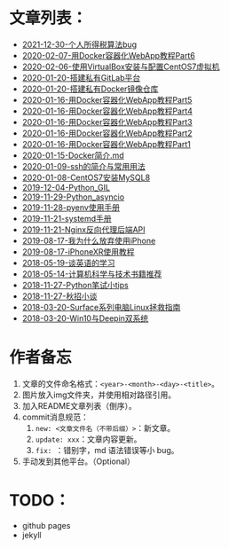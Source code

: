 # 文章列表：
- [2021-12-30-个人所得税算法bug](2021-12-30-个人所得税算法bug.md)
- [2020-02-07-用Docker容器化WebApp教程Part6](2020-02-07-用Docker容器化WebApp教程Part6.md)
- [2020-02-06-使用VirtualBox安装与配置CentOS7虚拟机](./2020-02-06-使用VirtualBox安装与配置CentOS7虚拟机.md)
- [2020-01-20-搭建私有GitLab平台](./2020-01-20-搭建私有GitLab平台.md)
- [2020-01-20-搭建私有Docker镜像仓库](./2020-01-20-搭建私有Docker镜像仓库.md)
- [2020-01-16-用Docker容器化WebApp教程Part5](./2020-01-16-用Docker容器化WebApp教程Part5.md)
- [2020-01-16-用Docker容器化WebApp教程Part4](./2020-01-16-用Docker容器化WebApp教程Part4.md)
- [2020-01-16-用Docker容器化WebApp教程Part3](./2020-01-16-用Docker容器化WebApp教程Part3.md)
- [2020-01-16-用Docker容器化WebApp教程Part2](./2020-01-16-用Docker容器化WebApp教程Part2.md)
- [2020-01-16-用Docker容器化WebApp教程Part1](./2020-01-16-用Docker容器化WebApp教程Part1.md)
- [2020-01-15-Docker简介.md](./2020-01-15-Docker简介.md)
- [2020-01-09-ssh的简介与常用用法](./2020-01-09-ssh的简介与常用用法.md)
- [2020-01-08-CentOS7安装MySQL8](./2020-01-08-CentOS7安装MySQL8.md)
- [2019-12-04-Python_GIL](./2019-12-04-Python_GIL.md)
- [2019-11-29-Python_asyncio](./2019-11-29-Python_asyncio.md)
- [2019-11-28-pyenv使用手册](./2019-11-28-pyenv使用手册.md)
- [2019-11-21-systemd手册](./2019-11-21-systemd手册.md)
- [2019-11-21-Nginx反向代理后端API](./2019-11-21-nginx反向代理后端API.md)
- [2019-08-17-我为什么放弃使用iPhone](./2019-08-17-我为什么放弃使用iPhone.md)
- [2019-08-17-iPhoneXR使用教程](./2019-08-17-iPhoneXR使用教程.md)
- [2018-05-19-谈英语的学习](./2018-05-19-谈英语的学习.md)
- [2018-05-14-计算机科学与技术书籍推荐](./2018-05-14-计算机科学与技术书籍推荐.md)
- [2018-11-27-Python笔试小tips](./2018-11-27-Python笔试小tips.md)
- [2018-11-27-秋招小谈](./2018-11-27-秋招小谈.md)
- [2018-03-20-Surface系列电脑Linux拯救指南](./2018-03-20-Surface系列电脑Linux拯救指南.md)
- [2018-03-20-Win10与Deepin双系统](./2018-03-20-Win10与Deepin双系统.md)

# 作者备忘
1. 文章的文件命名格式：`<year>-<month>-<day>-<title>`。
2. 图片放入img文件夹，并使用相对路径引用。
3. 加入README文章列表（倒序）。
4. commit消息规范：
   1. `new: <文章文件名（不带后缀）>`：新文章。
   2. `update: xxx`：文章内容更新。
   3. `fix: `：错别字，md 语法错误等小 bug。
5. 手动发到其他平台。（Optional）

# TODO：
- github pages
- jekyll
